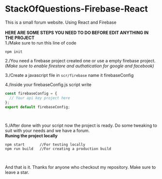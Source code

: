 # StackOfQuestions-Firebase-React
This is a small forum website. Using React and Firebase
<br><br>
**HERE ARE SOME STEPS YOU NEED TO DO BEFORE EDIT ANYTHING IN THE PROJECT**
<br>
1./Make sure to run this line of code <br />
```
npm init
```

2./You need a firebase project created one or use a empty firebase project.<br>
*(Make sure to enable firestore and authatication for google and facebook)*<br>

3./Create a javascript file in `scr/firebase` name it firebaseConfig<br>

4./Inside your firebaseConfig.js script write <br>

```js
const firebaseConfig = {
  // Your api key project here
};
export default firebaseConfig;
```

<br>

5./After done with your script now the project is ready. Do some tweaking to suit with your needs and we have a forum.<br />
**Runing the project locally** <br />

```node
npm start       //For testing locally
npm run build   //For creating a production build
```
<br>

And that is it. Thanks for anyone who checkout my repository. Make sure to leave a star.
